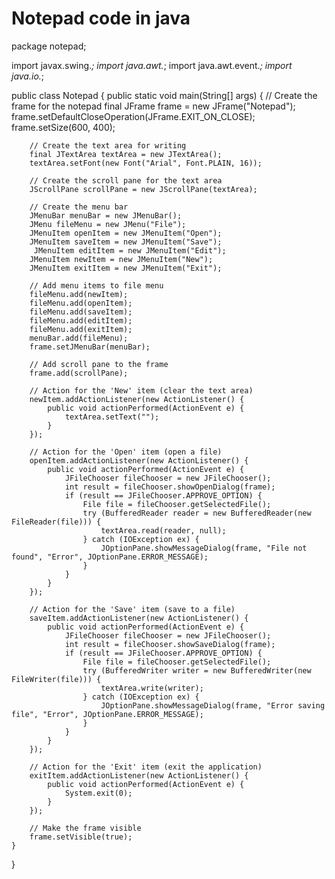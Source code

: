 # Notepad code in java
package notepad;

import javax.swing.*;
import java.awt.*;
import java.awt.event.*;
import java.io.*;

public class Notepad {
    public static void main(String[] args) {
        // Create the frame for the notepad
        final JFrame frame = new JFrame("Notepad");
        frame.setDefaultCloseOperation(JFrame.EXIT_ON_CLOSE);
        frame.setSize(600, 400);

        // Create the text area for writing
        final JTextArea textArea = new JTextArea();
        textArea.setFont(new Font("Arial", Font.PLAIN, 16));

        // Create the scroll pane for the text area
        JScrollPane scrollPane = new JScrollPane(textArea);

        // Create the menu bar
        JMenuBar menuBar = new JMenuBar();
        JMenu fileMenu = new JMenu("File");
        JMenuItem openItem = new JMenuItem("Open");
        JMenuItem saveItem = new JMenuItem("Save");
         JMenuItem editItem = new JMenuItem("Edit");
        JMenuItem newItem = new JMenuItem("New");
        JMenuItem exitItem = new JMenuItem("Exit");

        // Add menu items to file menu
        fileMenu.add(newItem);
        fileMenu.add(openItem);
        fileMenu.add(saveItem);
        fileMenu.add(editItem);
        fileMenu.add(exitItem);
        menuBar.add(fileMenu);
        frame.setJMenuBar(menuBar);

        // Add scroll pane to the frame
        frame.add(scrollPane);

        // Action for the 'New' item (clear the text area)
        newItem.addActionListener(new ActionListener() {
            public void actionPerformed(ActionEvent e) {
                textArea.setText("");
            }
        });

        // Action for the 'Open' item (open a file)
        openItem.addActionListener(new ActionListener() {
            public void actionPerformed(ActionEvent e) {
                JFileChooser fileChooser = new JFileChooser();
                int result = fileChooser.showOpenDialog(frame);
                if (result == JFileChooser.APPROVE_OPTION) {
                    File file = fileChooser.getSelectedFile();
                    try (BufferedReader reader = new BufferedReader(new FileReader(file))) {
                        textArea.read(reader, null);
                    } catch (IOException ex) {
                        JOptionPane.showMessageDialog(frame, "File not found", "Error", JOptionPane.ERROR_MESSAGE);
                    }
                }
            }
        });

        // Action for the 'Save' item (save to a file)
        saveItem.addActionListener(new ActionListener() {
            public void actionPerformed(ActionEvent e) {
                JFileChooser fileChooser = new JFileChooser();
                int result = fileChooser.showSaveDialog(frame);
                if (result == JFileChooser.APPROVE_OPTION) {
                    File file = fileChooser.getSelectedFile();
                    try (BufferedWriter writer = new BufferedWriter(new FileWriter(file))) {
                        textArea.write(writer);
                    } catch (IOException ex) {
                        JOptionPane.showMessageDialog(frame, "Error saving file", "Error", JOptionPane.ERROR_MESSAGE);
                    }
                }
            }
        });

        // Action for the 'Exit' item (exit the application)
        exitItem.addActionListener(new ActionListener() {
            public void actionPerformed(ActionEvent e) {
                System.exit(0);
            }
        });

        // Make the frame visible
        frame.setVisible(true);
    }
}

